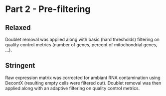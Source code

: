 # Part 2 - Pre-filtering

## Relaxed

Doublet removal was applied along with basic (hard thresholds) filtering on quality control metrics (number of genes, percent of mitochondrial genes, ...).

## Stringent

Raw expression matrix was corrected for ambiant RNA contamination using DecontX (resulting empty cells were filtered out). Doublet removal was then applied along with an adaptive filtering on quality control metrics.
